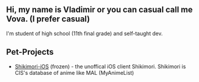 ## Hi, my name is Vladimir or you can casual call me Vova. (I prefer casual)

I'm student of high school (11th final grade) and self-taught dev.

## Pet-Projects

* [Shikimori-iOS](https://github.com/vlapsk1y/shikimori-ios) (frozen) - the unoffical iOS client Shikimori. Shikimori is CIS's database of anime like MAL (MyAnimeList)

